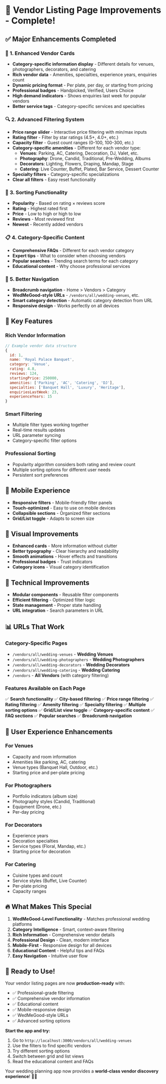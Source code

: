 # 🎉 Vendor Listing Page Improvements - Complete!

## ✅ **Major Enhancements Completed**

### 🎯 **1. Enhanced Vendor Cards**
- **Category-specific information display** - Different details for venues, photographers, decorators, and catering
- **Rich vendor data** - Amenities, specialties, experience years, enquiries count
- **Dynamic pricing format** - Per plate, per day, or starting from pricing
- **Professional badges** - Handpicked, Verified, Users Choice
- **High demand indicators** - Shows enquiries last week for popular vendors
- **Better service tags** - Category-specific services and specialties

### 🔍 **2. Advanced Filtering System**
- **Price range slider** - Interactive price filtering with min/max inputs
- **Rating filter** - Filter by star ratings (4.5+, 4.0+, etc.)
- **Capacity filter** - Guest count ranges (0-100, 100-300, etc.)
- **Category-specific amenities** - Different for each vendor type:
  - **Venues**: Parking, AC, Catering, Decoration, DJ, Valet, etc.
  - **Photography**: Drone, Candid, Traditional, Pre-Wedding, Albums
  - **Decorators**: Lighting, Flowers, Draping, Mandap, Stage
  - **Catering**: Live Counter, Buffet, Plated, Bar Service, Dessert Counter
- **Specialty filters** - Category-specific specializations
- **Clear all filters** - Easy reset functionality

### 🔄 **3. Sorting Functionality**
- **Popularity** - Based on rating × reviews score
- **Rating** - Highest rated first
- **Price** - Low to high or high to low
- **Reviews** - Most reviewed first
- **Newest** - Recently added vendors

### 📋 **4. Category-Specific Content**
- **Comprehensive FAQs** - Different for each vendor category
- **Expert tips** - What to consider when choosing vendors
- **Popular searches** - Trending search terms for each category
- **Educational content** - Why choose professional services

### 🧭 **5. Better Navigation**
- **Breadcrumb navigation** - Home > Vendors > Category
- **WedMeGood-style URLs** - `/vendors/all/wedding-venues`, etc.
- **Smart category detection** - Automatic category detection from URL
- **Responsive design** - Works perfectly on all devices

## 🚀 **Key Features**

### **Rich Vendor Information**
```javascript
// Example vendor data structure
{
  id: 1,
  name: 'Royal Palace Banquet',
  category: 'Venue',
  rating: 4.8,
  reviews: 124,
  startingPrice: 250000,
  amenities: ['Parking', 'AC', 'Catering', 'DJ'],
  specialties: ['Banquet Hall', 'Luxury', 'Heritage'],
  enquiriesLastWeek: 23,
  experienceYears: 15
}
```

### **Smart Filtering**
- Multiple filter types working together
- Real-time results updates
- URL parameter syncing
- Category-specific filter options

### **Professional Sorting**
- Popularity algorithm considers both rating and review count
- Multiple sorting options for different user needs
- Persistent sort preferences

## 📱 **Mobile Experience**
- **Responsive filters** - Mobile-friendly filter panels
- **Touch-optimized** - Easy to use on mobile devices
- **Collapsible sections** - Organized filter sections
- **Grid/List toggle** - Adapts to screen size

## 🎨 **Visual Improvements**
- **Enhanced cards** - More information without clutter
- **Better typography** - Clear hierarchy and readability
- **Smooth animations** - Hover effects and transitions
- **Professional badges** - Trust indicators
- **Category icons** - Visual category identification

## 🔧 **Technical Improvements**
- **Modular components** - Reusable filter components
- **Efficient filtering** - Optimized filter logic
- **State management** - Proper state handling
- **URL integration** - Search parameters in URL

## 📊 **URLs That Work**

### **Category-Specific Pages**
- `/vendors/all/wedding-venues` - **Wedding Venues**
- `/vendors/all/wedding-photographers` - **Wedding Photographers**
- `/vendors/all/wedding-decorators` - **Wedding Decorators**
- `/vendors/all/wedding-catering` - **Wedding Catering**
- `/vendors` - **All Vendors** (with category filtering)

### **Features Available on Each Page**
✅ **Search functionality**
✅ **City-based filtering**
✅ **Price range filtering**
✅ **Rating filtering**
✅ **Amenity filtering**
✅ **Specialty filtering**
✅ **Multiple sorting options**
✅ **Grid/List view toggle**
✅ **Category-specific content**
✅ **FAQ sections**
✅ **Popular searches**
✅ **Breadcrumb navigation**

## 🎯 **User Experience Enhancements**

### **For Venues**
- Capacity and room information
- Amenities like parking, AC, catering
- Venue types (Banquet Hall, Outdoor, etc.)
- Starting price and per-plate pricing

### **For Photographers**
- Portfolio indicators (album size)
- Photography styles (Candid, Traditional)
- Equipment (Drone, etc.)
- Per-day pricing

### **For Decorators**
- Experience years
- Decoration specialties
- Service types (Floral, Mandap, etc.)
- Starting price for decoration

### **For Catering**
- Cuisine types and count
- Service styles (Buffet, Live Counter)
- Per-plate pricing
- Capacity ranges

## 🔥 **What Makes This Special**

1. **WedMeGood-Level Functionality** - Matches professional wedding platforms
2. **Category Intelligence** - Smart, context-aware filtering
3. **Rich Information** - Comprehensive vendor details
4. **Professional Design** - Clean, modern interface
5. **Mobile-First** - Responsive design for all devices
6. **Educational Content** - Helpful tips and FAQs
7. **Easy Navigation** - Intuitive user flow

## 🚀 **Ready to Use!**

Your vendor listing pages are now **production-ready** with:
- ✅ Professional-grade filtering
- ✅ Comprehensive vendor information
- ✅ Educational content
- ✅ Mobile-responsive design
- ✅ WedMeGood-style URLs
- ✅ Advanced sorting options

**Start the app and try:**
1. Go to `http://localhost:3000/vendors/all/wedding-venues`
2. Use the filters to find specific vendors
3. Try different sorting options
4. Switch between grid and list views
5. Read the educational content and FAQs

Your wedding planning app now provides a **world-class vendor discovery experience**! 🎉💍
